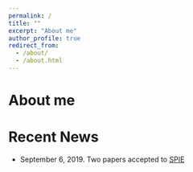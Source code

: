 ```yaml
---
permalink: /
title: ""
excerpt: "About me"
author_profile: true
redirect_from: 
  - /about/
  - /about.html
---
```


About me
======


Recent News
======
- September 6, 2019. Two papers accepted to [SPIE](https://spie.org/PWB/conferencedetails/photodynamic-therapy?SSO=1)
